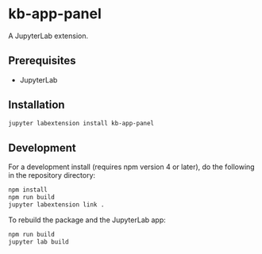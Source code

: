 # kb-app-panel

A JupyterLab extension.


## Prerequisites

* JupyterLab

## Installation

```bash
jupyter labextension install kb-app-panel
```

## Development

For a development install (requires npm version 4 or later), do the following in the repository directory:

```bash
npm install
npm run build
jupyter labextension link .
```

To rebuild the package and the JupyterLab app:

```bash
npm run build
jupyter lab build
```

